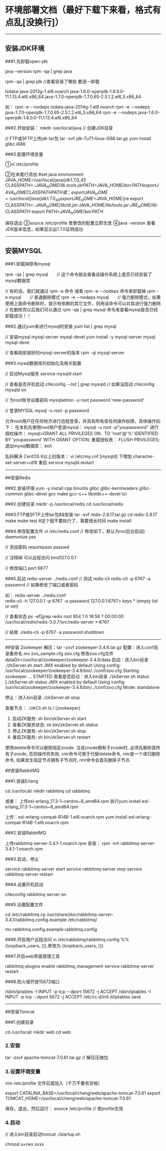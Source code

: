 # 环境部署文档（最好下载下来看，格式有点乱[没换行]）
---

## 安装JDK环境 

###1.先卸载open-jdk 

java –version 
rpm -qa | grep java 

rpm -qa | grep jdk //查看安装了哪些 要逐一卸载 

tzdata-java-2013g-1.el6.noarch 
java-1.6.0-openjdk-1.6.0.0-11.1.13.4.el6.x86_64 
java-1.7.0-openjdk-1.7.0.65-2.5.1.2.el6_5.x86_64 

如： 
rpm -e --nodeps tzdata-java-2014g-1.el6.noarch 
rpm -e --nodeps java-1.7.0-openjdk-1.7.0.65-2.5.1.2.el6_5.x86_64 
rpm -e --nodeps java-1.6.0-openjdk-1.6.0.0-11.1.13.4.el6.x86_64 

###2.开始安装： 
mkdir /usr/local/java // 创建JDK目录  

// FTP或SFTP上传jdk tar包 
tar -xvf jdk-7u71-linux-i586.tar.gz 
yum install glibc.i686 
  
###3.配置环境变量 

①vi /etc/profile 
 
②在末尾行添加 
#set java environment 
JAVA_HOME=/usr/local/java/jdk1.7.0_45
CLASSPATH=.:$JAVA_HOME/lib.tools.jar 
PATH=$JAVA_HOME/bin:$PATH
export JAVA_HOME CLASSPATH PATH
或： 
export JAVA_HOME=/usr/local/java/jdk1.7.0_45
export JRE_HOME=$JAVA_HOME/jre 
export CLASSPATH=.:$JAVA_HOME/lib/dt.jar:$JAVA_HOME/lib/tools.jar:$JRE_HOME/lib:$CLASSPATH 
export PATH=$JAVA_HOME/bin:$PATH 

保存退出 
③source /etc/profile  使更改的配置立即生效 
④java -version  查看JDK版本信息，如果显示出1.7.0证明成功 

---

## 安装MYSQL 

###1.卸载掉原有mysql 

rpm -qa | grep mysql　　// 这个命令就会查看该操作系统上是否已经安装了mysql数据库 

// 有的话，我们就通过 rpm -e 命令 或者 rpm -e --nodeps 命令来卸载掉 
rpm -e mysql　　// 普通删除模式 
rpm -e --nodeps mysql　　// 强力删除模式，如果使用上面命令删除时，提示有依赖的其它文件，则用该命令可以对其进行强力删除 
// 在删除完以后我们可以通过 rpm -qa | grep mysql 命令来查看mysql是否已经卸载成功！！ 

###2.通过yum来进行mysql的安装 
yum list | grep mysql 

// 安装mysql mysql-server mysql-devel 
yum install -y mysql-server mysql mysql-deve 

// 查看刚安装好的mysql-server的版本 
rpm -qi mysql-server 

###3.mysql数据库的初始化及相关配置 

// 启动Mysql服务 
service mysqld start 

// 查看是否开机启动 
chkconfig --list | grep mysqld 
// 如果没启动 
chkconfig mysqld on 

// 为root账号设置密码 
mysqladmin -u root password 'new-password' 

// 登录MYSQL 
mysql -u root -p password 

允许root用户在任何地方进行远程登录，并具有所有库任何操作权限，具体操作如下：
在本机先使用root用户登录mysql：
mysql -u root -p"youpassword" 
进行授权操作：
mysql>GRANT ALL PRIVILEGES ON *.* TO 'root'@'%' IDENTIFIED BY 'youpassword' WITH GRANT OPTION;
重载授权表：
FLUSH PRIVILEGES;
退出mysql数据库：
exit
 
乱码解决 
CentOS 6以上的版本：
vi /etc/my.cnf 
[mysqld] 下增加 
character-set-server=utf8 
重启
service mysqld restart 

--- 

##安装Redis 

###2.安装环境 
yum -y install cpp binutils glibc glibc-kernheaders glibc-common glibc-devel gcc make gcc-c++ libstdc++-devel tcl 

###2.创建目录 
mkdir -p /usr/local/redis 
cd /usr/local/redis 

###3.FTP或SFTP上传tar包&&安装 
tar -xvf redis-2.8.17.tar.gz 
cd redis-2.8.17 
make 
make test #这个就不要执行了，需要很长时间 
make install 

###4.修改配置文件 
vi /etc/redis.conf 
// 修改如下，默认为no(后台启动) 
daemonize yes 

// 添加密码 
requirepass passwd 

// 注释掉 可以远程访问
bind127.0.0.1
  
// 修改端口 
port 6677 

###5.启动 
redis-server ../redis.conf 
// 测试 
redis-cli 
redis-cli -p 6767 -a password // 如果修改了端口或者密码 

如： 
redis-server ../redis.conf  
redis-cli -h 127.0.0.1 -p 6767 -a password 
127.0.0.1:6767> keys * 
(empty list or set) 

// 查看状态 
ps -ef|grep redis 
root       854     1  0 18:56 ?        00:00:00 /usr/local/redis/redis-3.0.7/src/redis-server *:6767   

// 结束 
./redis-cli -p 6767 -a password shutdown 

---
 
##安装 Zookeeper 
解压：tar -zxvf zookeeper-3.4.6.tar.gz 
配置：进入conf目录重命名 mv zoo_sample.cfg zoo.cfg 
      修改zoo.cfg文件 dataDir=/usr/local/zookeeper/zookeeper-3.4.6/data 
启动：进入bin目录 
      ./zkServer.sh start 
      JMX enabled by default 
      Using config: /usr/local/zookeeper/zookeeper-3.4.6/bin/../conf/zoo.cfg 
      Starting zookeeper ... STARTED 
查看是否启动：进入bin目录 ./zkServer.sh status 
      [./zkServer.sh status 
      JMX enabled by default 
      Using config: /usr/local/zookeeper/zookeeper-3.4.6/bin/../conf/zoo.cfg 
      Mode: standalone 
 
停止：进入bin目录 ./zkServer.sh stop 
 
查看节点： 
./zkCli.sh 
ls / 
[zookeeper] 
 
1. 启动ZK服务:       sh bin/zkServer.sh start 
2. 查看ZK服务状态:   sh bin/zkServer.sh status 
3. 停止ZK服务:       sh bin/zkServer.sh stop 
4. 重启ZK服务:       sh bin/zkServer.sh restart


使用delete命令可以删除指定znode. 当该znode拥有子znode时, 必须先删除其所有子znode, 否则操作将失败. 
rmr命令可用于代替delete命令, rmr是一个递归删除命令, 如果发生指定节点拥有子节点时, rmr命令会首先删除子节点. 


##安装RabbitMQ 

###1.安装Erlang 

cd /usr/local/ 
mkdir rabbitmq 
cd rabbitmq 

或者：
上传esl-erlang_17.3-1~centos~6_amd64.rpm 
执行yum install esl-erlang_17.3-1~centos~6_amd64.rpm 
 
上传：esl-erlang-compat-R14B-1.el6.noarch.rpm 
yum install esl-erlang-compat-R14B-1.el6.noarch.rpm 

###2.安装RabbitMQ 

上传rabbitmq-server-3.4.1-1.noarch.rpm 
安装：
rpm -ivh rabbitmq-server-3.4.1-1.noarch.rpm 

###3.启动、停止 

service rabbitmq-server start 
service rabbitmq-server stop 
service rabbitmq-server restart 

###4.设置开机启动 

chkconfig rabbitmq-server on 

###5.设置配置文件 

cd /etc/rabbitmq 
cp /usr/share/doc/rabbitmq-server-3.4.1/rabbitmq.config.example /etc/rabbitmq/  

mv rabbitmq.config.example rabbitmq.config 

###6.开启用户远程访问 
vi /etc/rabbitmq/rabbitmq.config 
%%{loopback_users, []},修改为 {loopback_users, []} 

###7.开启web界面管理工具 

rabbitmq-plugins enable rabbitmq_management 
service rabbitmq-server restart 

###8.防火墙开放15672端口 

/sbin/iptables -I INPUT -p tcp --dport 15672 -j ACCEPT 
/sbin/iptables -I INPUT -p tcp --dport 5672 -j ACCEPT 
/etc/rc.d/init.d/iptables save

---

##安装Tomcat 

###1.创建目录 

cd /usr/local/ 
mkdir web 
cd web 

### 2.安装 
tar -zxvf apache-tomcat-7.0.61.tar.gz // 解压压缩包 

### 3.设置环境变量 
vim /etc/profile  文件后面加入（千万不要有空格） 

export CATALINA_BASE=/usr/local/cheng/web/apache-tomcat-7.0.61
export TOMCAT_HOME=/usr/local/cheng/web/apache-tomcat-7.0.61


保存，退出，然后运行： 
source /etc/profile // 使profile生效 

### 4.启动 
// 进入bin目录启动tomcat 
./startup.sh 



chmod u+rwx xxxx
